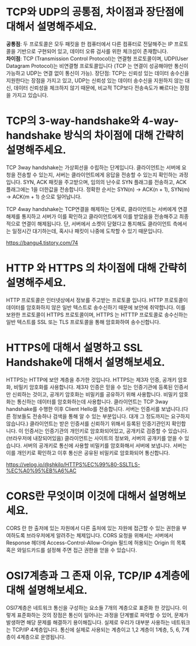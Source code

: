 # TCP와 UDP의 공통점, 차이점과 장단점에 대해서 설명해주세요.

**공통점**: 두 프로토콜은 모두 패킷을 한 컴퓨터에서 다른 컴퓨터로 전달해주는 IP 프로토콜을 기반으로 구현되어 있고, 데이터 오류 검사를 위한 체크섬이 존재합니다. <br>
**차이점**: TCP (Transmission Control Protocol)는 연결형 프로토콜이며, UDP(User Datagram Protocol)는 비연결형 프로토콜입니다 (TCP 는 연결이 성공해야만 통신이 가능하고 UDP는 연결 없이 통신이 가능). 장단점: TCP는 신뢰성 있는 데이터 송수신을 지원한다는 장점을 가지고 있고, UDP는 신뢰성 있는 데이터 송수신을 지원하지 않는 대신, 데이터 신뢰성을 체크하지 않기 때문에, 비교적 TCP보다 전송속도가 빠르다는 장점을 가지고 있습니다. <br>

# TCP의 3-way-handshake와 4-way-handshake 방식의 차이점에 대해 간략히 설명해주세요.
TCP 3way handshake는 가상회선을 수립하는 단계입니다. 클라이언트는 서버에 요청을 전송할 수 있는지, 서버는 클라이언트에게 응답을 전송할 수 있는지 확인하는 과정입니다. SYN, ACK 패킷을 주고받으며, 임의의 난수로 SYN 플래그를 전송하고, ACK 플래그에는 1을 더한값을 전송합니다. 정확한 순서는 SYN(n) -> ACK(n + 1), SYN(m) -> ACK(m + 1) 순으로 일어납니다. <br>

TCP 4way handshake는 TCP연결을 해제하는 단계로, 클라이언트는 서버에게 연결해제를 통지하고 서버가 이를 확인하고 클라이언트에게 이를 받았음을 전송해주고 최종적으로 연결이 해제됩니다. 단, 서버에서 소켓이 닫혔다고 통지해도 클라이언트 측에서는 일정시간 대기하는데, 혹시나 패킷이 나중에 도착할 수 있기 때문입니다. <br>

https://bangu4.tistory.com/74

# HTTP 와 HTTPS 의 차이점에 대해 간략히 설명해주세요.
HTTP 프로토콜은 인터넷상에서 정보를 주고받는 프로토콜 입니다.
HTTP 프로토콜이 데이터를 암호화하지 않은 일반 텍스트로 송수신하기 때문에 보안에 취약합니다.
이를 보완한 프로토콜이 HTTPS 프로토콜이며, HTTPS 는 HTTTP 프로토콜로 송수신하는 일반 텍스트를 SSL 또는 TLS 프로토콜을 통해 암호화하여 송수신합니다.

# HTTPS에 대해서 설명하고 SSL Handshake에 대해서 설명해보세요.
HTTPS는 HTTP에 보안 계층을 추가한 것입니다. HTTPS는 제3자 인증, 공개키 암호화, 비밀키 암호화를 사용합니다.
제3자 인증은 믿을 수 있는 인증기관에 등록된 인증서만 신뢰하는 것이고, 공개키 암호화는 비밀키를 공유하기 위해 사용합니다. 비밀키 암호화는 통신하는 데이터를 암호화하는데 사용합니다.
클라이언트는 TCP 3way handshake를 수행한 이후 Client Hello를 전송합니다. 서버는 인증서를 보냅니다.(다른 정보들도 전송하나 검색을 통해 알 수 있는 부분입니다. 대개 그 정도까지는 요구하지 않습니다.)
클라이언트는 받은 인증서를 신뢰하기 위해서 등록된 인증기관인지 확인합니다. 이 인증서는 인증기관의 개인키로 암호화되어있고, 공개키로 검증할 수 있습니다.(브라우저에 내장되어있음) 클라이언트는 사이트의 정보와, 서버의 공개키를 얻을 수 있습니다.
서버의 공개키로 통신에 사용할 비밀키를 암호화해서 서버에 보냅니다. 서버는 이를 개인키로 확인하고 이후 통신은 공유된 비밀키로 암호화되어 통신합니다. <br>

https://velog.io/@shkilo/HTTPS%EC%99%80-SSLTLS-%EC%A0%95%EB%A6%AC <br>

# CORS란 무엇이며 이것에 대해서 설명해보세요.
CORS 란 한 출저에 있는 자원에서 다른 출처에 있는 자원에 접근할 수 있는 권한을 부여하도록 브라우저에게 알려주는 체제입니다.
CORS 요청을 위해서는 서버에서 Response 헤더에 Access-Control-Allow-Origin 필드에 허용되는 Origin 의 목록 혹은 와일드카드를 설정해 주면 접근 권한을 얻을 수 있습니다.

# OSI7계층과 그 존재 이유, TCP/IP 4계층에 대해 설명해보세요.
OSI7계층은 네트워크 통신을 구성하는 요소들 7개의 계층으로 표준화 한 것입니다. 이렇게 표준화하는 것의 장점은 통신이 일어나는 과정을 단계별로 파악할 수 있어, 문제가 발생하면 해당 문제를 해결하기 용이해집니다. 실제로 우리가 대부분 사용하는 네트워크는 TCP/IP 4계층입니다. 통신에 실제로 사용되는 계층이고 1,2 계층이 1계층, 5, 6, 7계층이 4계층으로 운영됩니다.

